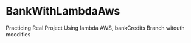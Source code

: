 # BankWithLambdaAws
Practicing Real Project Using lambda AWS, bankCredits 
Branch witouth moodifies 
